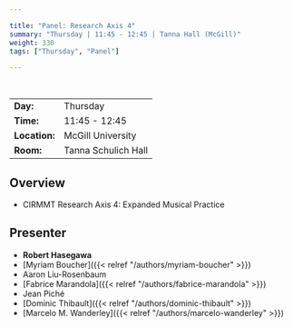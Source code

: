 ```yaml
---

title: "Panel: Research Axis 4"
summary: "Thursday | 11:45 - 12:45 | Tanna Hall (McGill)"
weight: 330
tags: ["Thursday", "Panel"]

---
```


<br>

| | |
| - | - |
| **Day:** | Thursday |
| **Time:** | 11:45 - 12:45 |
| **Location:** | McGill University |
| **Room:** | Tanna Schulich Hall |

## Overview

- CIRMMT Research Axis 4: Expanded Musical Practice

## Presenter

- **Robert Hasegawa**
- [Myriam Boucher]({{< relref "/authors/myriam-boucher" >}})
- Aaron Liu-Rosenbaum
- [Fabrice Marandola]({{< relref "/authors/fabrice-marandola" >}})
- Jean Piché
- [Dominic Thibault]({{< relref "/authors/dominic-thibault" >}})
- [Marcelo M. Wanderley]({{< relref "/authors/marcelo-wanderley" >}})